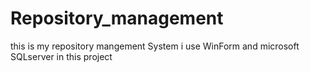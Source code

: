 # Repository_management
this is my repository mangement System i use WinForm and microsoft SQLserver in this project
